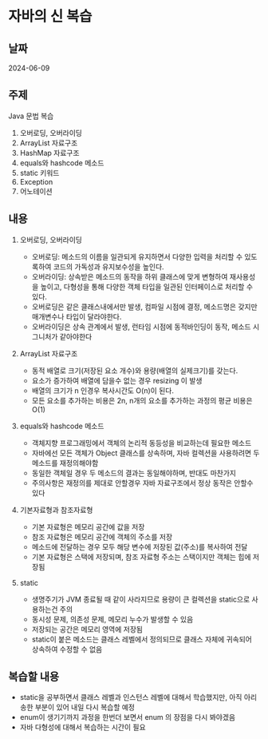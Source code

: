 # 자바의 신 복습
  
## 날짜 
2024-06-09
  
## 주제
Java 문법 복습
1. 오버로딩, 오버라이딩
2. ArrayList 자료구조
3. HashMap 자료구조
4. equals와 hashcode 메소드
5. static 키워드
6. Exception
7. 어노테이션
  
## 내용
1. 오버로딩, 오버라이딩
   + 오버로딩: 메소드의 이름을 일관되게 유지하면서 다양한 입력을 처리할 수 있도록하여 코드의 가독성과 유지보수성을 높인다.
   + 오버라이딩: 상속받은 메소드의 동작을 하위 클래스에 맞게 변형하여 재사용성을 높이고, 다형성을 통해 다양한 객체 타입을 일관된 인터페이스로 처리할 수 있다.
   + 오버로딩은 같은 클래스내에서만 발생, 컴파일 시점에 결정, 메소드명은 갖지만 매개변수나 타입이 달라야한다.
   + 오버라이딩은 상속 관계에서 발생, 런타임 시점에 동적바인딩이 동작, 메소드 시그니처가 같아야한다

2. ArrayList 자료구조
   + 동적 배열로 크기(저장된 요소 개수)와 용량(배열의 실제크기)를 갖는다.
   + 요소가 증가하여 배열에 담을수 없는 경우 resizing 이 발생
   + 배열의 크기가 n 인경우 복사시간도 O(n)이 된다.
   + 모든 요소를 추가하는 비용은 2n, n개의 요소를 추가하는 과정의 평균 비용은 O(1)
  
3. equals와 hashcode 메소드
   + 객체지향 프로그래밍에서 객체의 논리적 동등성을 비교하는데 필요한 메소드
   + 자바에선 모든 객체가 Object 클래스를 상속하며, 자바 컬렉션을 사용하려면 두 메소드를 재정의해야함
   + 동일한 객체일 경우 두 메소드의 결과는 동일해야하며, 반대도 마찬가지
   + 주의사항은 재정의를 제대로 안할경우 자바 자료구조에서 정상 동작은 안할수 있다
  
4. 기본자료형과 참조자료형
   + 기본 자료형은 메모리 공간에 값을 저장
   + 참조 자료형은 메모리 공간에 객체의 주소를 저장
   + 메소드에 전달하는 경우 모두 해당 변수에 저장된 값(주소)를 복사하여 전달 
   + 기본 자료형은 스택에 저장되며, 참조 자료형 주소는 스택이지만 객체는 힙에 저장됨  
    
5. static
   + 생명주기가 JVM 종료될 때 같이 사라지므로 용량이 큰 컬렉션을 static으로 사용하는건 주의
   + 동시성 문제, 의존성 문제, 메모리 누수가 발생할 수 있음
   + 저장되는 공간은 메모리 영역에 저장됨
   + static이 붙은 메소드는 클래스 레벨에서 정의되므로 클래스 자체에 귀속되어 상속하여 수정할 수 없음
     
## 복습할 내용
+ static을 공부하면서 클래스 레벨과 인스턴스 레벨에 대해서 학습했지만, 아직 아리송한 부분이 있어 내일 다시 복습할 예정
+ enum이 생기기까지 과정을 한번더 보면서 enum 의 장점을 다시 봐야겠음
+ 자바 다형성에 대해서 복습하는 시간이 필요
